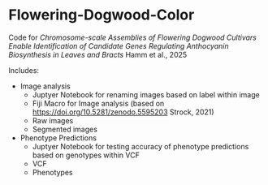 # Flowering-Dogwood-Color

Code for _Chromosome-scale Assemblies of Flowering Dogwood Cultivars Enable Identification of Candidate Genes Regulating Anthocyanin Biosynthesis in Leaves and Bracts_ Hamm et al., 2025

Includes:
* Image analysis
  * Juptyer Notebook for renaming images based on label within image
  * Fiji Macro for Image analysis (based on https://doi.org/10.5281/zenodo.5595203 Strock, 2021)
  * Raw images
  * Segmented images
* Phenotype Predictions
  * Juptyer Notebook for testing accuracy of phenotype predictions based on genotypes within VCF
  * VCF
  * Phenotypes
